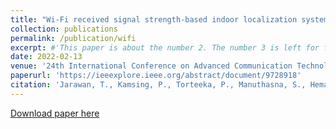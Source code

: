 ```yaml
---
title: "Wi-Fi received signal strength-based indoor localization system using K-nearest neighbors fingerprint integrated D* algorithm"
collection: publications
permalink: /publication/wifi
excerpt: #'This paper is about the number 2. The number 3 is left for future work.'
date: 2022-02-13
venue: '24th International Conference on Advanced Communication Technology (ICACT 2022)'
paperurl: 'https://ieeexplore.ieee.org/abstract/document/9728918'
citation: 'Jarawan, T., Kamsing, P., Torteeka, P., Manuthasna, S., Hematulin, W., Chooraks, T., Phisannupawong, T., Sangkarak, S., Mungkhud, S., & Somjit, T. (2022). Wi-Fi received signal strength-based indoor localization system using K-nearest neighbors fingerprint integrated D* algorithm. 2022 24th International Conference on Advanced Communication Technology (ICACT). https://doi.org/10.23919/icact53585.2022.9728918'
---
```

[Download paper here](https://ieeexplore.ieee.org/abstract/document/9728918)
